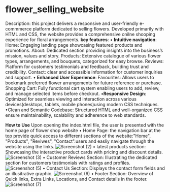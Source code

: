 # flower_selling_website
Description: this project delivers a responsive and user-friendly e-commmerce platform dedicated to selling flowers. Developed primarily with HTML and CSS, the website provides a comprehensive onilne shooping experience for floral arrangements.
**key features**:
•	**Intuitive navigation**:
Home: Engaging landing page showcasing featured products and promotions.
About: Dedicated section providing insights into the business’s mission, values and story.
Products: Extensive catalogue of various flower types, arrangements, and bouquets, categorized for easy browse.
Reviews: Platform for customers testimonials and feedback, building trust and credibility.
Contact: clear and accessible information for customer inquiries and support.
•	**Enhanced User Experience**:
Favourites: Allows users to bookmark preferred flower arrangements for future reference or purchase.
Shopping Cart: Fully functional cart system enabling users to add, review, and manage selected items before checkout.
•**Responsive Design**: Optimized for seamless viewing and interaction across various devices(desktops, tablets, mobile phones)using modern CSS techniques.
•Clean and Semantic Codebase: Structured HTML and well-organized CSS ensure maintainability, scalability and adherence to web standards.

**How to Use**
Upon opening the index.html file, the user is presented with the home page of flower shop website
•	Home Page:
the navigation bar at the top provide quick access to different sections of the website:"Home", "Products", "Reviwes", "Contact".users and easliy navigate through the website using the links. 
![Screenshot (2)](https://github.com/user-attachments/assets/a3e2384c-e78e-4f77-bb86-3f6c2ad52eee)
•	latest products section:
Showcasing the interactive product cards with pricing and discount details.
![Screenshot (3)](https://github.com/user-attachments/assets/3c24b954-34b5-45a5-8231-eb47e91800f2)
• Customer Reviews Section:
Illustrating the dedicated section for customers testimonials with ratings and profiles.
![Screenshot (5)](https://github.com/user-attachments/assets/f119852a-e1b4-4363-a91b-f6ff507a2100)
• Contact Us Section:
Displays the contact form fields and an illusitrative graphic.
![Screenshot (6)](https://github.com/user-attachments/assets/a89cd5af-381c-4c8b-b013-442a9da0db4b)
• Footer Section:
Overview of Quick links, Extra Links, Locations, and Contact details in the footer.
![Screenshot (7)](https://github.com/user-attachments/assets/a7dc8b0c-91dd-4802-9fc1-d93c1d9b3a50)




